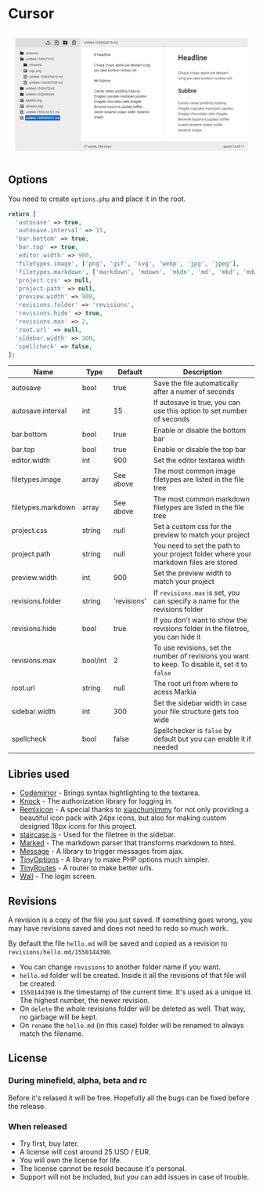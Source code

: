 # Cursor

![Screenshot](screenshot.png)

## Options

You need to create `options.php` and place it in the root.

```php
return [
  'autosave' => true,
  'autosave.interval' => 15,
  'bar.bottom' => true,
  'bar.top' => true,
  'editor.width' => 900,
  'filetypes.image', ['png', 'gif', 'svg', 'webp', 'jpg', 'jpeg'],
  'filetypes.markdown', ['markdown', 'mdown', 'mkdn', 'md', 'mkd', 'mdwn', 'mdtxt', 'mdtext', 'text', 'rmd', 'txt', ''],
  'project.css' => null,
  'project.path' => null,
  'preview.width' => 900,
  'revisions.folder' => 'revisions',
  'revisions.hide' => true,
  'revisions.max' => 2,
  'root.url' => null,
  'sidebar.width' => 300,
  'spellcheck' => false,
];
```

| Name               | Type     | Default     | Description |
| ------------------ | -------- | ----------- | ----------- |
| autosave           | bool     | true        | Save the file automatically after a numer of seconds |
| autosave.interval  | int      | 15          | If autosave is true, you can use this option to set number of seconds |
| bar.bottom         | bool     | true        | Enable or disable the bottom bar |
| bar.top            | bool     | true        | Enable or disable the top bar |
| editor.width       | int      | 900         | Set the editor textarea width |
| filetypes.image    | array    | See above   | The most common image filetypes are listed in the file tree |
| filetypes.markdown | array    | See above   | The most common markdown filetypes are listed in the file tree |
| project.css        | string   | null        | Set a custom css for the preview to match your project |
| project.path       | string   | null        | You need to set the path to your project folder where your markdown files are stored |
| preview.width      | int      | 900         | Set the preview width to match your project |
| revisions.folder   | string   | 'revisions' | If `revisions.max` is set, you can specify a name for the revisions folder |
| revisions.hide     | bool     | true        | If you don't want to show the revisions folder in the filetree, you can hide it |
| revisions.max      | bool/int | 2           | To use revisions, set the number of revisions you want to keep. To disable it, set it to `false` |
| root.url           | string   | null        | The root url from where to acess Markia |
| sidebar.width      | int      | 300         | Set the sidebar width in case your file structure gets too wide |
| spellcheck         | bool     | false       | Spellchecker is `false` by default but you can enable it if needed |

## Libries used

- [Codemirror](https://github.com/codemirror/CodeMirror) - Brings syntax hightlighting to the textarea.
- [Knock](https://github.com/jenstornell/knock) - The authorization library for logging in.
- [Remixicon](https://remixicon.com/) - A special thanks to [xiaochunjimmy](https://github.com/xiaochunjimmy) for not only providing a beautiful icon pack with 24px icons, but also for making custom designed 18px icons for this project.
- [staircase.js](https://github.com/jenstornell/staircase.js) - Used for the filetree in the sidebar.
- [Marked](https://github.com/markedjs/marked) - The markdown parser that transforms markdown to html.
- [Message](https://github.com/jenstornell/message.js) - A library to trigger messages from ajax.
- [TinyOptions](https://github.com/jenstornell/TinyOptions) - A library to make PHP options much simpler.
- [TinyRoutes](https://github.com/jenstornell/TinyRouter) - A router to make better urls.
- [Wall](https://github.com/jenstornell/wall) - The login screen.

## Revisions

A revision is a copy of the file you just saved. If something goes wrong, you may have revisions saved and does not need to redo so much work.

By default the file `hello.md` will be saved and copied as a revision to `revisions/hello.md/1550144390`.

- You can change `revisions` to another folder name if you want.
- `hello.md` folder will be created. Inside it all the revisions of that file will be created.
- `1550144390` is the timestamp of the current time. It's used as a unique id. The highest number, the newer revision.
- On `delete` the whole revisions folder will be deleted as well. That way, no garbage will be kept.
- On `rename` the `hello.md` (in this case) folder will be renamed to always match the filename.

## License

### During minefield, alpha, beta and rc

Before it's relased it will be free. Hopefully all the bugs can be fixed before the release.

### When released

- Try first, buy later.
- A license will cost around 25 USD / EUR.
- You will own the license for life.
- The license cannot be resold because it's personal.
- Support will not be included, but you can add issues in case of trouble.